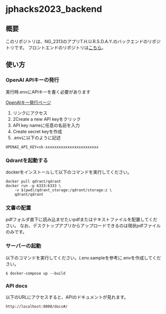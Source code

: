 # jphacks2023_backend

## 概要
このリポジトリは、NG_2313のアプリT.H.U.R.S.D.A.Y.のバックエンドのリポジトリです。
フロントエンドのリポジトリは[こちら](https://github.com/jphacks/NG_2313/tree/master)。

## 使い方
### OpenAI APIキーの発行
実行時.envにAPIキーを書く必要があります

[OpenAIキー発行ページ](https://platform.openai.com/account/api-keys)

1. リンクにアクセス 
2. 2Create a new API keyをクリック 
3. API key nameに任意の名前を入力  
4. Create secret keyを作成 
5. .envに以下のように記述
```
OPENAI_API_KEY=sk-xxxxxxxxxxxxxxxxxxxxxxxx
```

### Qdrantを起動する

dockerをインストールして以下のコマンドを実行してください。
```
docker pull qdrant/qdrant
docker run -p 6333:6333 \
    -v $(pwd)/qdrant_storage:/qdrant/storage:z \
    qdrant/qdrant
```

### 文書の配置
pdfフォルダ直下に読み込ませたいpdfまたはテキストファイルを配置してください。
なお、デスクトップアプリからアップロードできるのは現状pdfファイルのみです。

### サーバーの起動
以下のコマンドを実行してください。(.env.sampleを参考に.envを作成してください。
```
$ docker-compose up --build
```

### API docs
以下のURLにアクセスすると、APIのドキュメントが見れます。
```
http://localhost:8000/docs#/
```

